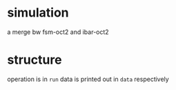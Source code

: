 # simulation
a merge bw fsm-oct2 and ibar-oct2

# structure

operation is in `run`
data is printed out in `data`
respectively
